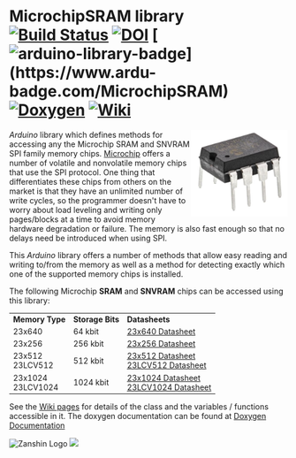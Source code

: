 # MicrochipSRAM library<br>[![Build Status](https://travis-ci.com/SV-Zanshin/MicrochipSRAM.svg?branch=master)](https://travis-ci.com/SV-Zanshin/MicrochipSRAM) [![DOI](https://www.zenodo.org/badge/74214598.svg)](https://www.zenodo.org/badge/latestdoi/74214598) [![arduino-library-badge](https://www.ardu-badge.com/badge/MicrochipSRAM.svg?)](https://www.ardu-badge.com/MicrochipSRAM)  [![Doxygen](https://github.com/SV-Zanshin/BME680/blob/master/Images/Doxygen-complete.svg)](https://sv-zanshin.github.io/MicrochipSRAM/html/index.html) [![Wiki](https://github.com/SV-Zanshin/BME680/blob/master/Images/Documentation-wiki.svg)](https://github.com/SV-Zanshin/MicrochipSRAM/wiki)
<img src="https://github.com/SV-Zanshin/MicrochipSRAM/blob/master/Images/Microchip23LCV1024.jpg" width="175" align="right"/> *Arduino* library which defines methods for accessing any the Microchip SRAM and SNVRAM SPI family memory chips. [Microchip](http://www.microchip.com/design-centers/memory/serial-sram-serial-nvsram/overview) offers a number of volatile and nonvolatile memory chips that use the SPI protocol. One thing that differentiates these chips from others on the market is that they have an unlimited number of write cycles, so the programmer doesn't have to worry about load leveling and writing only pages/blocks at a time to avoid memory hardware degradation or failure. The memory is also fast enough so that no delays need be introduced when using SPI.

This _Arduino_ library offers a number of methods that allow easy reading and writing to/from the memory as well as a method for detecting exactly which one of the supported memory chips is installed.

The following Microchip **SRAM** and **SNVRAM** chips can be accessed using this library:

<table>
  <tr>
    <td><b>Memory Type</b></td>
    <td><b>Storage Bits</b></td>
    <td><b>Datasheets</b></td>
  </tr>
  <tr>
    <td>23x640</td>
    <td>64 kbit</td>
    <td><a href="http://ww1.microchip.com/downloads/en/DeviceDoc/22126D.pdf">23x640 Datasheet</a></td>
  </tr>
  <tr>
    <td>23x256</td>
    <td>256 kbit</td>
    <td><a href="http://ww1.microchip.com/downloads/en/DeviceDoc/22100E.pdf">23x256 Datasheet</a></td>
  </tr>
  <tr>
    <td>23x512<br>23LCV512</td>
    <td>512 kbit</td>
    <td><a href="http://ww1.microchip.com/downloads/en/DeviceDoc/20005155B.pdf">23x512 Datasheet<br><a href="http://ww1.microchip.com/downloads/en/DeviceDoc/25157A.pdf">23LCV512 Datasheet</a></td>
  </tr>
  <tr>
    <td>23x1024<br>23LCV1024</td>
    <td>1024 kbit</td>
    <td><a href="http://ww1.microchip.com/downloads/en/DeviceDoc/25142A.pdf">23x1024 Datasheet</a><br><a href="http://ww1.microchip.com/downloads/en/DeviceDoc/25156A.pdf">23LCV1024 Datasheet</a></td>
  </tr>
</table>

See the [Wiki pages](https://github.com/SV-Zanshin/MicrochipSRAM/wiki) for details of the class and the variables / functions accessible in it. The doxygen documentation can be found at [Doxygen Documentation](https://sv-zanshin.github.io/MicrochipSRAM/html/index.html)  

![Zanshin Logo](https://www.sv-zanshin.com/r/images/site/gif/zanshinkanjitiny.gif) <img src="https://www.sv-zanshin.com/r/images/site/gif/zanshintext.gif" width="75"/>
